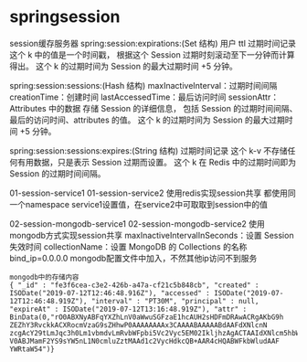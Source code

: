 # springsession
session缓存服务器
spring:session:expirations:(Set 结构)
    用户 ttl 过期时间记录 这个 k 中的值是一个时间戳，
    根据这个 Session 过期时刻滚动至下一分钟而计算得出。 
    这个 k 的过期时间为 Session 的最大过期时间 +5 分钟。
    
spring:session:sessions:(Hash 结构) 
    maxInactiveInterval：过期时间间隔 
    creationTime：创建时间
    lastAccessedTime：最后访问时间 
    sessionAttr：Attributes 中的数据 存储 Session 的详细信息，
    包括 Session 的过期时间间隔、最后的访问时间、attributes 的值。
    这个 k 的过期时间为 Session 的最大过期时间 +5 分钟。

spring:session:sessions:expires:(String 结构)
    过期时间记录 这个 k-v 不存储任何有用数据，只是表示 Session 过期而设置。 
    这个 k 在 Redis 中的过期时间即为 Session 的过期时间间隔。



01-session-service1
01-session-service2
    使用redis实现session共享
    都使用同一个namespace
    service1设置值，在service2中可取取到session中的值

02-session-mongodb-service1
02-session-mongodb-service2
    使用mongodb方式实现session共享
    maxInactiveIntervalInSeconds：设置 Session 失效时间 
    collectionName：设置 MongoDB 的 Collections 的名称
    bind_ip=0.0.0.0 mongodb配置文件中加入，不然其他ip访问不到服务
    
    mongodb中的存储内容
    { "_id" : "fe3f6cea-c3e2-426b-a47a-cf21c5b848cb", "created" : ISODate("2019-07-12T12:46:48.916Z"), "accessed" : ISODate("2019-07-12T12:46:48.919Z"), "interval" : "PT30M", "principal" : null, "expireAt" : ISODate("2019-07-12T13:16:48.919Z"), "attr" : BinData(0,"rO0ABXNyABFqYXZhLnV0aWwuSGFzaE1hcAUH2sHDFmDRAwACRgAKbG9h ZEZhY3RvckkACXRocmVzaG9sZHhwP0AAAAAAAAx3CAAAABAAAAABdAAFdXNlcnN zcgAcY29tLmJqc3h0Lm1vbmdvLmRvbWFpbi5Vc2Vyc5EM02IkljhzAgACTAAIdXNlcm5hbW
    V0ABJMamF2YS9sYW5nL1N0cmluZztMAAd1c2VycHdkcQB+AAR4cHQABWFkbWludAAF YWRtaW54")}
